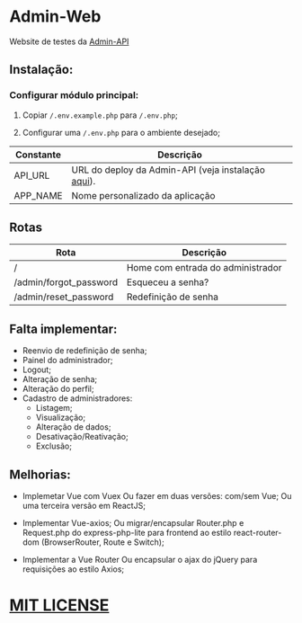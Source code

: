 # Admin-Web
 Website de testes da [Admin-API](https://github.com/jairpro/Admin-API)

## Instalação:

### Configurar módulo principal:
 
 1) Copiar `/.env.example.php` para `/.env.php`;
 
 2) Configurar uma `/.env.php` para o ambiente desejado;

Constante | Descrição
--------- | ---------
API_URL | URL do deploy da Admin-API (veja instalação [aqui](https://github.com/jairpro/Admin-API#instala%C3%A7%C3%A3o)).
APP_NAME | Nome personalizado da aplicação 


## Rotas
Rota | Descrição
---- | ---------
/ | Home com entrada do administrador
/admin/forgot_password | Esqueceu a senha? 
/admin/reset_password | Redefinição de senha


## Falta implementar:
 - Reenvio de redefinição de senha;
 - Painel do administrador;
 - Logout;
 - Alteração de senha;
 - Alteração do perfil;
 - Cadastro de administradores:
   - Listagem;
   - Visualização;
   - Alteração de dados;
   - Desativação/Reativação;
   - Exclusão;

## Melhorias:
 - Implemetar Vue com Vuex
   Ou fazer em duas versões: com/sem Vue;
   Ou uma terceira versão em ReactJS; 
 
 - Implementar Vue-axios; 
   Ou migrar/encapsular Router.php e Request.php do express-php-lite para frontend ao estilo react-router-dom (BrowserRouter, Route e Switch);

 - Implementar a Vue Router 
   Ou encapsular o ajax do jQuery para requisições ao estilo Axios;


# [MIT LICENSE](https://github.com/jairpro/Admin-Web/blob/master/LICENSE)
